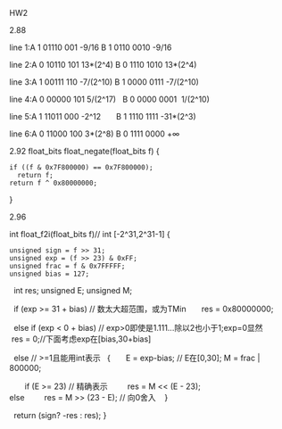 HW2

2.88

line 1:A 1 01110 001  -9/16       B 1 0110 0010  -9/16

line 2:A 0 10110 101  13*(2^4)    B 0 1110 1010  13*(2^4)

line 3:A 1 00111 110  -7/(2^10)   B 1 0000 0111  -7/(2^10)

line 4:A 0 00000 101  5/(2^17)    B 0 0000 0001  1/(2^10)

line 5:A 1 11011 000  -2^12       B 1 1110 1111  -31*(2^3)

line 6:A 0 11000 100  3*(2^8)     B 0 1111 0000  +∞

2.92
float_bits float_negate(float_bits f)
{

    if ((f & 0x7F800000) == 0x7F800000);
      return f;
    return f ^ 0x80000000;
    
}

2.96

int float_f2i(float_bits f)// int [-2^31,2^31-1]
{

    unsigned sign = f >> 31;
    unsigned exp = (f >> 23) & 0xFF;
    unsigned frac = f & 0x7FFFFF;
    unsigned bias = 127;
    
    int res;
    unsigned E;
    unsigned M;
    
    if (exp >= 31 + bias) // 数太大超范围，或为TMin
        res = 0x80000000;
        
    else if (exp < 0 + bias) // exp>0即使是1.111...除以2也小于1;exp=0显然
        res = 0;//下面考虑exp在[bias,30+bias]
        
    else // >=1且能用int表示
    {
        E = exp-bias; // E在[0,30];
        M = frac | 800000;
        
        if (E >= 23) // 精确表示
          res = M << (E - 23);  
        else
          res = M >> (23 - E); // 向0舍入
    }
    
    return (sign? -res : res);
}
